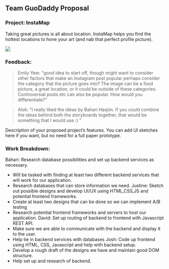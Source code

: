 ## Team GuoDaddy Proposal


### Project: InstaMap

Taking great pictures is all about location. InstaMap helps you find the hottest locations to hone your art (and nab that perfect profile picture). 

![](http://i.imgur.com/0otoCaw.jpg)


### Feedback:

> Emily Yew: "good idea to start off, though might want to consider other factors that make an Instagram post popular
perhaps consider the category that the picture goes into? The image can be a food picture, a great location, or it could be outside of these categories. Controversial posts etc can also be popular. How would you differentiate?"


> Alok: "I really liked the ideas by Bahari Hasjim. If you could combine the ideas behind both the storyboards together, that would be something that I would use :) "


Description of your proposed project’s features. You can add UI
sketches here if you want, but no need for a full paper prototype.

### Work Breakdown: 
Bahari: Research database possibilities and set up backend services as necessary.
  - Will be tasked with finding at least two different backend services that will work for our application.
  - Research databases that can store information we need.
Justine: Sketch out possible designs and develop UI/UX using HTML,CSS,JS and potential frontend frameworks.
  - Create at least two designs that can be done so we can implement A/B testing
  - Research potential frontend frameworks and servers to host our application.
David: Set up routing of backend to frontend with Javascript REST API.
  - Make sure we are able to communicate with the backend and display it to the user.
  - Help tie in backend services with databases
Josh: Code up frontend using HTML, CSS, Javascript and help with backend setup.
  - Develop a rough draft of the designs we have and maintain good DOM structure.
  - Help set up and research of backend.
